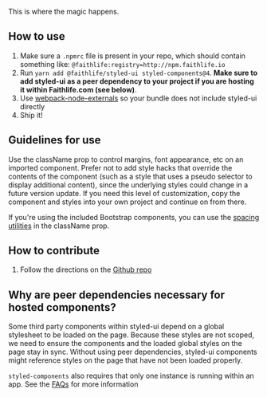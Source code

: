 This is where the magic happens.

## How to use

1. Make sure a `.npmrc` file is present in your repo, which should contain something like: `@faithlife:registry=http://npm.faithlife.io`
1. Run `yarn add @faithlife/styled-ui styled-components@4`.  **Make sure to add styled-ui as a peer dependency to your project if you are hosting it within Faithlife.com (see below)**.
1. Use [webpack-node-externals](https://www.npmjs.com/package/webpack-node-externals) so your bundle does not include styled-ui directly
1. Ship it!

## Guidelines for use
Use the className prop to control margins, font appearance, etc on an imported component. Prefer not to add style hacks that override the contents of the component (such as a style that uses a pseudo selector to display additional content), since the underlying styles could change in a future version update. If you need this level of customization, copy the component and styles into your own project and continue on from there.

If you're using the included Bootstrap components, you can use the [spacing utilities](https://getbootstrap.com/docs/4.1/utilities/spacing/) in the className prop.

## How to contribute

1. Follow the directions on the [Github repo](https://github.com/faithlife/styled-ui)

## Why are peer dependencies necessary for hosted components?

Some third party components within styled-ui depend on a global stylesheet to be loaded on the page. Because these styles are not scoped, we need to ensure the components and the loaded global styles on the page stay in sync. Without using peer dependencies, styled-ui components might reference styles on the page that have not been loaded properly.

`styled-components` also requires that only one instance is running within an app. See the [FAQs](https://www.styled-components.com/docs/faqs) for more information
